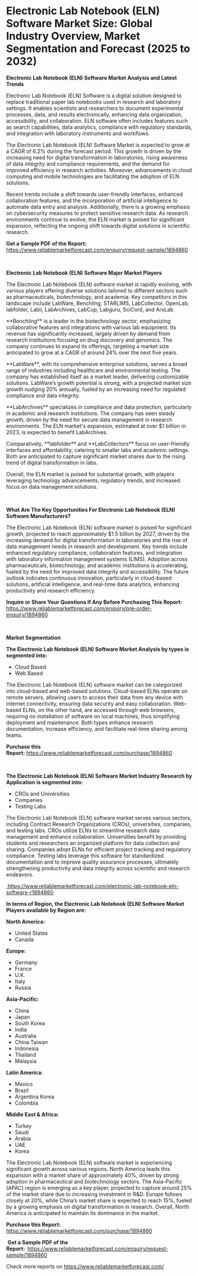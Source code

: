 <p><h1>Electronic Lab Notebook (ELN) Software Market Size: Global Industry Overview, Market Segmentation and Forecast (2025 to 2032)</h1></p><p><strong>Electronic Lab Notebook (ELN) Software Market Analysis and Latest Trends</strong></p>
<p><p>Electronic Lab Notebook (ELN) Software is a digital solution designed to replace traditional paper lab notebooks used in research and laboratory settings. It enables scientists and researchers to document experimental processes, data, and results electronically, enhancing data organization, accessibility, and collaboration. ELN software often includes features such as search capabilities, data analytics, compliance with regulatory standards, and integration with laboratory instruments and workflows.</p><p>The Electronic Lab Notebook (ELN) Software Market is expected to grow at a CAGR of 6.2% during the forecast period. This growth is driven by the increasing need for digital transformation in laboratories, rising awareness of data integrity and compliance requirements, and the demand for improved efficiency in research activities. Moreover, advancements in cloud computing and mobile technologies are facilitating the adoption of ELN solutions. </p><p>Recent trends include a shift towards user-friendly interfaces, enhanced collaboration features, and the incorporation of artificial intelligence to automate data entry and analysis. Additionally, there is a growing emphasis on cybersecurity measures to protect sensitive research data. As research environments continue to evolve, the ELN market is poised for significant expansion, reflecting the ongoing shift towards digital solutions in scientific research.</p></p>
<p><strong>Get a Sample PDF of the Report:&nbsp;</strong> <a href="https://www.reliablemarketforecast.com/enquiry/request-sample/1894860?utm_campaign=1170&utm_medium=2&utm_source=Github&utm_content=ia&utm_term=13012025&utm_id=electronic-lab-notebook-eln-software">https://www.reliablemarketforecast.com/enquiry/request-sample/1894860</a></p>
<p>&nbsp;</p>
<p><strong>Electronic Lab Notebook (ELN) Software Major Market Players</strong></p>
<p><p>The Electronic Lab Notebook (ELN) software market is rapidly evolving, with various players offering diverse solutions tailored to different sectors such as pharmaceuticals, biotechnology, and academia. Key competitors in this landscape include LabWare, Benchling, STARLIMS, LabCollector, OpenLab, labfolder, Labii, LabArchives, LabCup, Labguru, SciCord, and ArxLab.</p><p>**Benchling** is a leader in the biotechnology sector, emphasizing collaborative features and integrations with various lab equipment. Its revenue has significantly increased, largely driven by demand from research institutions focusing on drug discovery and genomics. The company continues to expand its offerings, targeting a market size anticipated to grow at a CAGR of around 24% over the next five years.</p><p>**LabWare**, with its comprehensive enterprise solutions, serves a broad range of industries including healthcare and environmental testing. The company has established itself as a market leader, delivering customizable solutions. LabWare’s growth potential is strong, with a projected market size growth nudging 20% annually, fueled by an increasing need for regulated compliance and data integrity.</p><p>**LabArchives** specializes in compliance and data protection, particularly in academic and research institutions. The company has seen steady growth, driven by the need for secure data management in research environments. The ELN market's expansion, estimated at over $1 billion in 2023, is expected to benefit LabArchives.</p><p>Comparatively, **labfolder** and **LabCollectors** focus on user-friendly interfaces and affordability, catering to smaller labs and academic settings. Both are anticipated to capture significant market shares due to the rising trend of digital transformation in labs.</p><p>Overall, the ELN market is poised for substantial growth, with players leveraging technology advancements, regulatory trends, and increased focus on data management solutions.</p></p>
<p>&nbsp;</p>
<p><strong>What Are The Key Opportunities For Electronic Lab Notebook (ELN) Software Manufacturers?</strong></p>
<p><p>The Electronic Lab Notebook (ELN) software market is poised for significant growth, projected to reach approximately $1.5 billion by 2027, driven by the increasing demand for digital transformation in laboratories and the rise of data management needs in research and development. Key trends include enhanced regulatory compliance, collaboration features, and integration with laboratory information management systems (LIMS). Adoption across pharmaceuticals, biotechnology, and academic institutions is accelerating, fueled by the need for improved data integrity and accessibility. The future outlook indicates continuous innovation, particularly in cloud-based solutions, artificial intelligence, and real-time data analytics, enhancing productivity and research efficiency.</p></p>
<p><strong>Inquire or Share Your Questions If Any Before Purchasing This Report:</strong> <a href="https://www.reliablemarketforecast.com/enquiry/pre-order-enquiry/1894860?utm_campaign=1170&utm_medium=2&utm_source=Github&utm_content=ia&utm_term=13012025&utm_id=electronic-lab-notebook-eln-software">https://www.reliablemarketforecast.com/enquiry/pre-order-enquiry/1894860</a></p>
<p>&nbsp;</p>
<p><strong>Market Segmentation</strong></p>
<p><strong>The Electronic Lab Notebook (ELN) Software Market Analysis by types is segmented into:</strong></p>
<p><ul><li>Cloud Based</li><li>Web Based</li></ul></p>
<p><p>The Electronic Lab Notebook (ELN) software market can be categorized into cloud-based and web-based solutions. Cloud-based ELNs operate on remote servers, allowing users to access their data from any device with internet connectivity, ensuring data security and easy collaboration. Web-based ELNs, on the other hand, are accessed through web browsers, requiring no installation of software on local machines, thus simplifying deployment and maintenance. Both types enhance research documentation, increase efficiency, and facilitate real-time sharing among teams.</p></p>
<p><strong>Purchase this Report:&nbsp;</strong><a href="https://www.reliablemarketforecast.com/purchase/1894860?utm_campaign=1170&utm_medium=2&utm_source=Github&utm_content=ia&utm_term=13012025&utm_id=electronic-lab-notebook-eln-software">https://www.reliablemarketforecast.com/purchase/1894860</a></p>
<p>&nbsp;</p>
<p><strong>The Electronic Lab Notebook (ELN) Software Market Industry Research by Application is segmented into:</strong></p>
<p><ul><li>CROs and Universities</li><li>Companies</li><li>Testing Labs</li></ul></p>
<p><p>The Electronic Lab Notebook (ELN) software market serves various sectors, including Contract Research Organizations (CROs), universities, companies, and testing labs. CROs utilize ELNs to streamline research data management and enhance collaboration. Universities benefit by providing students and researchers an organized platform for data collection and sharing. Companies adopt ELNs for efficient project tracking and regulatory compliance. Testing labs leverage this software for standardized documentation and to improve quality assurance processes, ultimately strengthening productivity and data integrity across scientific and research endeavors.</p></p>
<p><a href="https://www.reliablemarketforecast.com/electronic-lab-notebook-eln-software-r1894860?utm_campaign=1170&utm_medium=2&utm_source=Github&utm_content=ia&utm_term=13012025&utm_id=electronic-lab-notebook-eln-software">&nbsp;https://www.reliablemarketforecast.com/electronic-lab-notebook-eln-software-r1894860</a></p>
<p><strong>In terms of Region, the Electronic Lab Notebook (ELN) Software Market Players available by Region are:</strong></p>
<p>
    <p> <strong> North America: </strong>
        <ul>
            <li>United States</li>
            <li>Canada</li>
        </ul>
        </p> 
    <p> <strong> Europe: </strong>
        <ul>
            <li>Germany</li>
            <li>France</li>
            <li>U.K.</li>
            <li>Italy</li>
            <li>Russia</li>
        </ul>
        </p> 
    <p> <strong> Asia-Pacific: </strong>
        <ul>
            <li>China</li>
            <li>Japan</li>
            <li>South Korea</li>
            <li>India</li>
            <li>Australia</li>
            <li>China Taiwan</li>
            <li>Indonesia</li>
            <li>Thailand</li>
            <li>Malaysia</li>
        </ul>
        </p> 
    <p> <strong> Latin America: </strong>
        <ul>
            <li>Mexico</li>
            <li>Brazil</li>
            <li>Argentina Korea</li>
            <li>Colombia</li>
        </ul>
        </p> 
    <p> <strong> Middle East & Africa: </strong>
        <ul>
            <li>Turkey</li>
            <li>Saudi</li>
            <li>Arabia</li>
            <li>UAE</li>
            <li>Korea</li>
        </ul>
    </p>
    </p>
<p><p>The Electronic Lab Notebook (ELN) software market is experiencing significant growth across various regions. North America leads this expansion with a market share of approximately 40%, driven by strong adoption in pharmaceutical and biotechnology sectors. The Asia-Pacific (APAC) region is emerging as a key player, projected to capture around 25% of the market share due to increasing investment in R&D. Europe follows closely at 20%, while China’s market share is expected to reach 15%, fueled by a growing emphasis on digital transformation in research. Overall, North America is anticipated to maintain its dominance in the market.</p></p>
<p><strong>Purchase this Report: </strong><a href="https://www.reliablemarketforecast.com/purchase/1894860?utm_campaign=1170&utm_medium=2&utm_source=Github&utm_content=ia&utm_term=13012025&utm_id=electronic-lab-notebook-eln-software">https://www.reliablemarketforecast.com/purchase/1894860</a></p>
<p>&nbsp;<strong>Get a Sample PDF of the Report:&nbsp;&nbsp;</strong><a href="https://www.reliablemarketforecast.com/enquiry/request-sample/1894860?utm_campaign=1170&utm_medium=2&utm_source=Github&utm_content=ia&utm_term=13012025&utm_id=electronic-lab-notebook-eln-software">https://www.reliablemarketforecast.com/enquiry/request-sample/1894860</a></p>
<p><strong></strong></p>
<p>Check more reports on <a href="https://www.reliablemarketforecast.com/?utm_campaign=1170&utm_medium=2&utm_source=Github&utm_content=ia&utm_term=13012025&utm_id=electronic-lab-notebook-eln-software">https://www.reliablemarketforecast.com/</a></p>